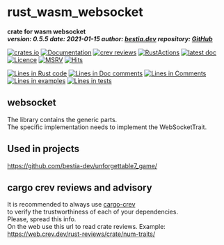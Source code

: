 [comment]: # (lmake_md_to_doc_comments segment start A)

# rust_wasm_websocket

[comment]: # (lmake_cargo_toml_to_md start)

**crate for wasm websocket**  
***version: 0.5.5  date: 2021-01-15 author: [bestia.dev](https://bestia.dev) repository: [GitHub](https://github.com/bestia-dev/rust_wasm_websocket)***  

[comment]: # (lmake_cargo_toml_to_md end)

[![crates.io](https://img.shields.io/crates/v/rust_wasm_websocket.svg)](https://crates.io/crates/rust_wasm_websocket)
[![Documentation](https://docs.rs/rust_wasm_websocket/badge.svg)](https://docs.rs/rust_wasm_websocket/)
[![crev reviews](https://web.crev.dev/rust-reviews/badge/crev_count/rust_wasm_websocket.svg)](https://web.crev.dev/rust-reviews/crate/rust_wasm_websocket/)
[![RustActions](https://github.com/bestia-dev/rust_wasm_websocket/workflows/rust/badge.svg)](https://github.com/bestia-dev/rust_wasm_websocket/)
[![latest doc](https://img.shields.io/badge/latest_docs-GitHub-orange.svg)](https://bestia-dev.github.io/rust_wasm_websocket/rust_wasm_websocket/index.html)
[![Licence](https://img.shields.io/badge/license-MIT-blue.svg)](https://github.com/bestia-dev/rust_wasm_websocket/blob/master/LICENSE)
[![MSRV](https://img.shields.io/badge/rust_ver-1.48-yellow.svg)](https://github.com/bestia-dev/crate_name/)
[![Hits](https://hits.seeyoufarm.com/api/count/incr/badge.svg?url=https%3A%2F%2Fgithub.com%2Fbestia-dev%2Frust_wasm_websocket&count_bg=%2379C83D&title_bg=%23555555&icon=&icon_color=%23E7E7E7&title=hits&edge_flat=false)](https://hits.seeyoufarm.com)

[comment]: # (lmake_lines_of_code start)

[![Lines in Rust code](https://img.shields.io/badge/Lines_in_Rust-236-green.svg)](https://github.com/bestia-dev/rust_wasm_websocket/)
[![Lines in Doc comments](https://img.shields.io/badge/Lines_in_Doc_comments-52-blue.svg)](https://github.com/bestia-dev/rust_wasm_websocket/)
[![Lines in Comments](https://img.shields.io/badge/Lines_in_comments-50-purple.svg)](https://github.com/bestia-dev/rust_wasm_websocket/)
[![Lines in examples](https://img.shields.io/badge/Lines_in_examples-0-yellow.svg)](https://github.com/bestia-dev/rust_wasm_websocket/)
[![Lines in tests](https://img.shields.io/badge/Lines_in_tests-0-orange.svg)](https://github.com/bestia-dev/rust_wasm_websocket/)

[comment]: # (lmake_lines_of_code end)

## websocket

The library contains the generic parts.  
The specific implementation needs to implement the WebSocketTrait.  

## Used in projects

<https://github.com/bestia-dev/unforgettable7_game/>  

## cargo crev reviews and advisory

It is recommended to always use [cargo-crev](https://github.com/crev-dev/cargo-crev)  
to verify the trustworthiness of each of your dependencies.  
Please, spread this info.  
On the web use this url to read crate reviews. Example:  
<https://web.crev.dev/rust-reviews/crate/num-traits/>  

[comment]: # (lmake_md_to_doc_comments segment end A)
